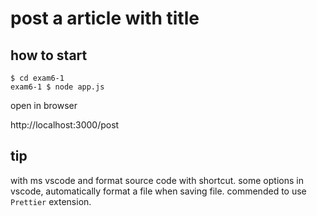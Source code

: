 # post a article with title

## how to start

```
$ cd exam6-1
exam6-1 $ node app.js
```

open in browser

http://localhost:3000/post

## tip

with ms vscode and format source code with shortcut.
some options in vscode, automatically format a file when saving file.
commended to use `Prettier` extension.
